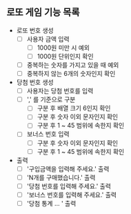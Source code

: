 ## 로또 게임 기능 목록

- 로또 번호 생성
    - [ ] 사용자 금액 입력
        - [ ] 1000원 미만 시 예외
        - [ ] 1000원 단위인지 확인
    - [ ] 중복하는 숫자를 가지고 있을 때 예외
    - [ ] 중복하지 않는 6개의 숫자인지 확인

- 당첨 번호 생성
    - [ ] 사용자는 당첨 번호를 입력
    - [ ] ',' 를 기준으로 구분
        - [ ] 구분 후 배열 크기 6인지 확인
        - [ ] 구분 후 숫자 이외 문자인지 확인
        - [ ] 구분 후 1 ~ 45 범위에 속한지 확인
    - [ ] 보너스 번호 입력
        - [ ] 구분 후 숫자 이외 문자인지 확인
        - [ ] 구분 후 1 ~ 45 범위에 속한지 확인

- 출력
    - [ ] '구입금액을 입력해 주세요.' 출력
    - [ ] 'N개를 구매했습니다.' 출력
    - [ ] '당첨 번호를 입력해 주세요.' 출력
    - [ ] '보너스 번호를 입력해 주세요.' 출력
    - [ ] '당첨 통계 ... ' 출력
